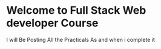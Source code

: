 # Welcome to Full Stack Web developer Course
I will Be Posting All the Practicals As and when i complete it
